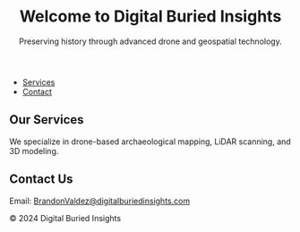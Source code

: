 <!DOCTYPE html>
<html lang="en">
<head>
    <meta charset="UTF-8">
    <meta name="viewport" content="width=device-width, initial-scale=1.0">
    <link rel="stylesheet" href="style.css">
</head>
<body>
    <header>
        <h1>Welcome to Digital Buried Insights</h1>
        <p>Preserving history through advanced drone and geospatial technology.</p>
    </header>
    <nav>
        <ul>
            <li><a href="#services">Services</a></li>
            <li><a href="#contact">Contact</a></li>
        </ul>
    </nav>
    <section id="services">
        <h2>Our Services</h2>
        <p>We specialize in drone-based archaeological mapping, LiDAR scanning, and 3D modeling.</p>
    </section>
    <section id="contact">
        <h2>Contact Us</h2>
        <p>Email: <a href="mailto:BrandonValdez@digitalburiedinsights.com">BrandonValdez@digitalburiedinsights.com</a></p>
    </section>
    <footer>
        <p>&copy; 2024 Digital Buried Insights</p>
    </footer>
</body>
</html>
